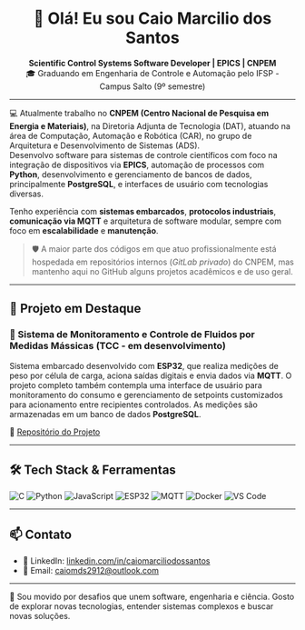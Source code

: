 <h1 align="center">👋 Olá! Eu sou Caio Marcilio dos Santos</h1>

<p align="center">
  <b>Scientific Control Systems Software Developer | EPICS | CNPEM</b><br>
  🎓 Graduando em Engenharia de Controle e Automação pelo IFSP - Campus Salto (9º semestre)
</p>

---

💻 Atualmente trabalho no **CNPEM (Centro Nacional de Pesquisa em Energia e Materiais)**, na Diretoria Adjunta de Tecnologia (DAT), atuando na área de Computação, Automação e Robótica (CAR), no grupo de Arquitetura e Desenvolvimento de Sistemas (ADS).  
Desenvolvo software para sistemas de controle científicos com foco na integração de dispositivos via **EPICS**, automação de processos com **Python**, desenvolvimento e gerenciamento de bancos de dados, principalmente **PostgreSQL**, e interfaces de usuário com tecnologias diversas.

Tenho experiência com **sistemas embarcados**, **protocolos industriais**, **comunicação via MQTT** e arquitetura de software modular, sempre com foco em **escalabilidade** e **manutenção**.  
> 🛡️ A maior parte dos códigos em que atuo profissionalmente está hospedada em repositórios internos (<i>GitLab privado</i>) do CNPEM, mas mantenho aqui no GitHub alguns projetos acadêmicos e de uso geral.

---

## 🚀 Projeto em Destaque

### 🧪 Sistema de Monitoramento e Controle de Fluidos por Medidas Mássicas (TCC - em desenvolvimento)
Sistema embarcado desenvolvido com **ESP32**, que realiza medições de peso por célula de carga, aciona saídas digitais e envia dados via **MQTT**. O projeto completo também contempla uma interface de usuário para monitoramento do consumo e gerenciamento de setpoints customizados para acionamento entre recipientes controlados. As medições são armazenadas em um banco de dados **PostgreSQL**.

🔗 [Repositório do Projeto](https://github.com/marcilioc/fluid-measurement-system)

---

## 🛠️ Tech Stack & Ferramentas

![C](https://img.shields.io/badge/C%20/%20C++-00599C?style=flat&logo=cplusplus&logoColor=white)
![Python](https://img.shields.io/badge/Python-3776AB?style=flat&logo=python&logoColor=white)
![JavaScript](https://img.shields.io/badge/JavaScript-F7DF1E?style=flat&logo=javascript&logoColor=black)
![ESP32](https://img.shields.io/badge/ESP32-000000?style=flat&logo=esphome&logoColor=white)
![MQTT](https://img.shields.io/badge/MQTT-660066?style=flat&logo=eclipse-mosquitto&logoColor=white)
![Docker](https://img.shields.io/badge/Docker-2496ED?style=flat&logo=docker&logoColor=white)
![VS Code](https://img.shields.io/badge/VS%20Code-007ACC?style=flat&logo=visual-studio-code&logoColor=white)

---

## 📫 Contato

- 🔗 LinkedIn: [linkedin.com/in/caiomarciliodossantos](https://linkedin.com/in/caiomarciliodossantos)  
- 📧 Email: caiomds2912@outlook.com

---

🌱 Sou movido por desafios que unem software, engenharia e ciência. Gosto de explorar novas tecnologias, entender sistemas complexos e buscar novas soluções.
